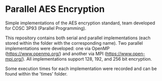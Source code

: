 # Parallel AES Encryption

Simple implementations of the AES encryption standard, team developed for COSC 3P93 (Parallel Programming).

This repository contains both serial and parallel implementations (each stored within the folder with the corresponding name). Two parallel implementations were developed: one via OpenMP (https://www.openmp.org/) and another via MPI (https://www.open-mpi.org/). All implementations support 128, 192, and 256 bit encryption.

Some execution times for each implementation were recorded and can be found within the 'times' folder.
